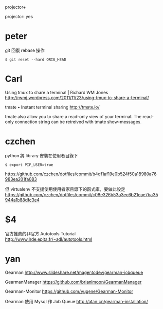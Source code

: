 
projector+



projector: yes

# peter

git 回復 rebase 操作


    $ git reset --hard ORIG_HEAD


# Carl

Using tmux to share a terminal | Richard WM Jones
<http://rwmj.wordpress.com/2011/11/23/using-tmux-to-share-a-terminal/>  

tmate • Instant terminal sharing
<http://tmate.io/>  

tmate also allow you to share a read-only view of your terminal. The read-only connection string can be retreived with tmate show-messages.

# czchen

python 將 library 安裝在使用者目錄下


    $ export PIP_USER=true


<https://github.com/czchen/dotfiles/commit/b4df1af19e0b524f50a18980a76983ea201fa083>   

但 virtualenv 不支援使用使用者家目錄下的函式庫，要做此設定
<https://github.com/czchen/dotfiles/commit/c08e326b53a3ec6b21eae7ba35944a1b88dfc3e4>  

# $4

官方推薦的非官方 Autotools Tutorial
<http://www.lrde.epita.fr/~adl/autotools.html>  

# yan

Gearman
<http://www.slideshare.net/magentodev/gearman-jobqueue>  

GearmanManager
<https://github.com/brianlmoon/GearmanManager>  

Gearman-Monitor
<https://github.com/yugene/Gearman-Monitor>  

Gearman 使用 Mysql 作 Job Queue
<http://atan.cn/gearman-installation/>  
